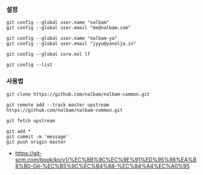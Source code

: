 ### 설정 
```
git config --global user.name "nalbam"
git config --global user.email "me@nalbam.com"

git config --global user.name "nalbam-ya"
git config --global user.email "jyyu@yanolja.in"

git config --global core.eol lf

git config --list
```

### 사용법 
```
git clone https://github.com/nalbam/nalbam-common.git

git remote add --track master upstream https://github.com/nalbam/nalbam-common.git

git fetch upstream

git add *
git commit -m 'message'
git push origin master
```

 * https://git-scm.com/book/ko/v1/%EC%8B%9C%EC%9E%91%ED%95%98%EA%B8%B0-Git-%EC%B5%9C%EC%B4%88-%EC%84%A4%EC%A0%95
